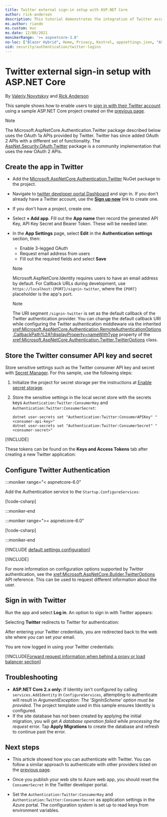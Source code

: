 ```yaml
---
title: Twitter external sign-in setup with ASP.NET Core
author: rick-anderson
description: This tutorial demonstrates the integration of Twitter account user authentication into an existing ASP.NET Core app.
ms.author: riande
ms.custom: mvc
ms.date: 12/08/2021
monikerRange: '>= aspnetcore-3.0'
no-loc: ["Blazor Hybrid", Home, Privacy, Kestrel, appsettings.json, "ASP.NET Core Identity", cookie, Cookie, Blazor, "Blazor Server", "Blazor WebAssembly", "Identity", "Let's Encrypt", Razor, SignalR]
uid: security/authentication/twitter-logins
---
```

# Twitter external sign-in setup with ASP.NET Core

By [Valeriy Novytskyy](https://github.com/01binary) and [Rick Anderson](https://twitter.com/RickAndMSFT)

This sample shows how to enable users to [sign in with their Twitter account](https://dev.twitter.com/web/sign-in/desktop-browser) using a sample ASP.NET Core project created on the [previous page](xref:security/authentication/social/index).

> [!NOTE]
> The Microsoft.AspNetCore.Authentication.Twitter package described below uses the OAuth 1a APIs provided by Twitter. Twitter has since added OAuth 2 APIs with a different set of functionality. The [AspNet.Security.OAuth.Twitter](https://www.nuget.org/packages/AspNet.Security.OAuth.Twitter/) package is a community implementation that uses the new OAuth 2 APIs.

## Create the app in Twitter

* Add the [Microsoft.AspNetCore.Authentication.Twitter](https://www.nuget.org/packages/Microsoft.AspNetCore.Authentication.Twitter) NuGet package to the project.

* Navigate to [twitter developer portal Dashboard](https://developer.twitter.com/en/portal/dashboard) and sign in. If you don't already have a Twitter account, use the **[Sign up now](https://twitter.com/signup)** link to create one.

* If you don't have a project, create one.

* Select **+ Add app**. Fill out the **App name** then record the generated API Key, API Key Secret and Bearer Token. These will be needed
later.

* In the **App Settings** page, select **Edit** in the **Authentication settings** section, then:
  * Enable 3-legged OAuth
  * Request email address from users
  * Fill out the required fields and select **Save**

  > [!NOTE]
  > Microsoft.AspNetCore.Identity requires users to have an email address by default. For Callback URLs during development, use `https://localhost:{PORT}/signin-twitter`, where the `{PORT}` placeholder is the app's port.

  > [!NOTE]
  > The URI segment `/signin-twitter` is set as the default callback of the Twitter authentication provider. You can change the default callback URI while configuring the Twitter authentication middleware via the inherited <xref:Microsoft.AspNetCore.Authentication.RemoteAuthenticationOptions.CallbackPath%2A?displayProperty=nameWithType> property of the <xref:Microsoft.AspNetCore.Authentication.Twitter.TwitterOptions> class.


## Store the Twitter consumer API key and secret

Store sensitive settings such as the Twitter consumer API key and secret with [Secret Manager](xref:security/app-secrets). For this sample, use the following steps:

1. Initialize the project for secret storage per the instructions at [Enable secret storage](xref:security/app-secrets#enable-secret-storage).
1. Store the sensitive settings in the local secret store with the secrets keys `Authentication:Twitter:ConsumerKey` and `Authentication:Twitter:ConsumerSecret`:

    ```dotnetcli
    dotnet user-secrets set "Authentication:Twitter:ConsumerAPIKey" "<consumer-api-key>"
    dotnet user-secrets set "Authentication:Twitter:ConsumerSecret" "<consumer-secret>"
    ```

[!INCLUDE[](~/includes/environmentVarableColon.md)]

These tokens can be found on the **Keys and Access Tokens** tab after creating a new Twitter application:

## Configure Twitter Authentication

:::moniker range="< aspnetcore-6.0"

Add the Authentication service to the `Startup.ConfigureServices`:

[!code-csharp[](~/security/authentication/social/social-code/3.x/StartupTwitter3x.cs?name=snippet&highlight=10-15)]

:::moniker-end

:::moniker range=">= aspnetcore-6.0"

[!code-csharp[](~/security/authentication/social/social-code/6.x/ProgramTwitter.cs)]

:::moniker-end


[!INCLUDE [default settings configuration](includes/default-settings.md)]

[!INCLUDE[](includes/chain-auth-providers.md)]

For more information on configuration options supported by Twitter authentication, see the <xref:Microsoft.AspNetCore.Builder.TwitterOptions> API reference. This can be used to request different information about the user.

## Sign in with Twitter

Run the app and select **Log in**. An option to sign in with Twitter appears:

Selecting **Twitter** redirects to Twitter for authentication:

After entering your Twitter credentials, you are redirected back to the web site where you can set your email.

You are now logged in using your Twitter credentials:

[!INCLUDE[Forward request information when behind a proxy or load balancer section](includes/forwarded-headers-middleware.md)]

<!-- 
### React to cancel Authorize External sign-in
Twitter doesn't support AccessDeniedPath
Rather in the twitter setup, you can provide an External sign-in homepage. The external sign-in homepage doesn't support localhost. Tested with https://cors3.azurewebsites.net/ and that works.
-->

## Troubleshooting

* **ASP.NET Core 2.x only:** If Identity isn't configured by calling `services.AddIdentity` in `ConfigureServices`, attempting to authenticate will result in *ArgumentException: The 'SignInScheme' option must be provided*. The project template used in this sample ensures Identity is configured.
* If the site database has not been created by applying the initial migration, you will get *A database operation failed while processing the request* error. Tap **Apply Migrations** to create the database and refresh to continue past the error.

## Next steps

* This article showed how you can authenticate with Twitter. You can follow a similar approach to authenticate with other providers listed on the [previous page](xref:security/authentication/social/index).

* Once you publish your web site to Azure web app, you should reset the `ConsumerSecret` in the Twitter developer portal.

* Set the `Authentication:Twitter:ConsumerKey` and `Authentication:Twitter:ConsumerSecret` as application settings in the Azure portal. The configuration system is set up to read keys from environment variables.
